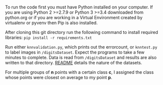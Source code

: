To run the code first you must have Python installed on your computer. If you are using Python 2 >=2.7.9 or Python 3 >=3.4 downloaded from python.org or if you are working in a Virtual Environment created by virtualenv or pyvenv then Pip is also installed.

After cloning this git directory run the following command to install required libraries: `pip install -r requirements.txt`

Run either `knnvalidation.py`, which prints out the errorcount, or `knntest.py` to label images in `/digitsDataset`.
Expect the programs to take a few minutes to complete. Data is read from `/digitsDataset` and results are also written
to that directory. [README](digitsDataset/README.txt) details the nature of the datasets.

For multiple groups of __n__ points with a certain class __c__, I assigned the class whose points were closest on average
to my point __p__.
